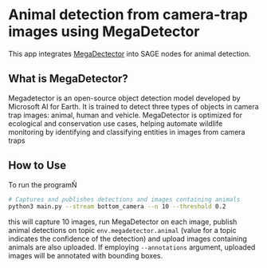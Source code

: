 # Animal detection from camera-trap images using MegaDetector

This app integrates [MegaDectector](https://github.com/microsoft/CameraTraps/) into SAGE nodes for animal detection.

## What is MegaDetector?

Megadetector is an open-source object detection model developed by Microsoft AI for Earth. It is trained to detect three types of objects in camera trap images:
animal, human and vehicle. MegaDetector is optimized for ecological and conservation use cases, helping automate wildlife monitoring by identifying 
and classifying entities in images from camera traps

## How to Use
To run the programÑ

```bash
# Captures and publishes detections and images containing animals 
python3 main.py --stream bottom_camera --n 10 --threshold 0.2
```

this will capture 10 images, run MegaDetector on each image, publish animal detections on topic `env.megadetector.animal` (value for a topic indicates the confidence of the detection) and upload images containing animals are also uploaded. If employing `--annotations` argument, uploaded images will be annotated with bounding boxes.

